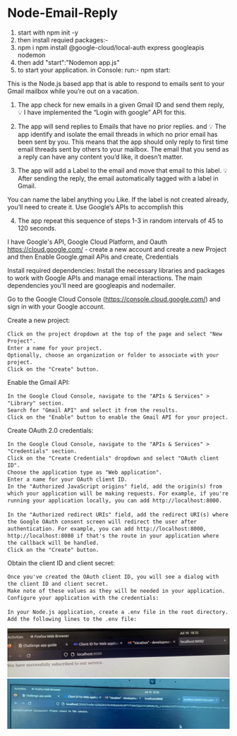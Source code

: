 # Node-Email-Reply


1. start with npm init -y 
2. then install requied packages:-
3.   npm i npm install @google-cloud/local-auth express googleapis nodemon
4. then add "start":"Nodemon app.js"
5. to start your application. in Console: run:- npm start:

This is the Node.js based app that is able to respond to emails sent to your Gmail mailbox while you’re out on a vacation.

1. The app check for new emails in a given Gmail ID and send them reply,
💡 I have implemented the “Login with google” API for this. 

2. The app will send replies to Emails that have no prior replies. and
💡 The app identify and isolate the email threads in which no prior email has been sent by you.
 This means that the app should only reply to first time email threads sent by others to your mailbox. The email that you send as a reply can have any content you’d like, it doesn’t matter.
 
3. The app will add a Label <VACATION> to the email and move that email to this label.
💡 After sending the reply, the email automatically tagged with a label in Gmail. 

You can name the label anything you Like.
 If the label is not created already, you’ll need to create it. Use Google’s APIs to accomplish this

4. The app repeat this sequence of steps 1-3 in random intervals of 45 to 120 seconds.

I have Google's API, Google Cloud Platform, and Oauth 
https://cloud.google.com/ -  create a new account and create a new Project and then Enable Google.gmail APis and create,  Credentials 

Install required dependencies: Install the necessary libraries and packages to work with Google APIs and manage email interactions. The main dependencies you'll need are googleapis and nodemailer.

Go to the Google Cloud Console (https://console.cloud.google.com/) and sign in with your Google account.

Create a new project:

    Click on the project dropdown at the top of the page and select "New Project".
    Enter a name for your project.
    Optionally, choose an organization or folder to associate with your project.
    Click on the "Create" button.

Enable the Gmail API:

    In the Google Cloud Console, navigate to the "APIs & Services" > "Library" section.
    Search for "Gmail API" and select it from the results.
    Click on the "Enable" button to enable the Gmail API for your project.

Create OAuth 2.0 credentials:

    In the Google Cloud Console, navigate to the "APIs & Services" > "Credentials" section.
    Click on the "Create Credentials" dropdown and select "OAuth client ID".
    Choose the application type as "Web application".
    Enter a name for your OAuth client ID.
    In the "Authorized JavaScript origins" field, add the origin(s) from which your application will be making requests. For example, if you're running your application locally, you can add http://localhost:8000.

    In the "Authorized redirect URIs" field, add the redirect URI(s) where the Google OAuth consent screen will redirect the user after authentication. For example, you can add http://localhost:8000, http://localhost:8080 if that's the route in your application where the callback will be handled.
    Click on the "Create" button.

Obtain the client ID and client secret:

    Once you've created the OAuth client ID, you will see a dialog with the client ID and client secret.
    Make note of these values as they will be needed in your application.
    Configure your application with the credentials:

    In your Node.js application, create a .env file in the root directory.
    Add the following lines to the .env file:



 ![Alt Text](https://github.com/AmanPratap14/Node-Email-replyer/blob/main/Services_subscribe.jpeg)
 ![Alt](https://github.com/AmanPratap14/Node-Email-replyer/blob/main/Authentication%20successfull!.jpeg)
